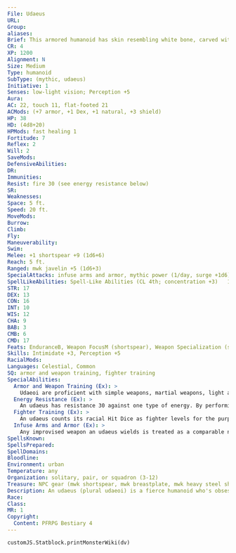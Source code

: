 ```yaml
---
File: Udaeus
URL: 
Group: 
aliases: 
Brief: This armored humanoid has skin resembling white bone, carved with images of weapons and dragons.
CR: 4
XP: 1200
Alignment: N
Size: Medium
Type: humanoid
SubType: (mythic, udaeus)
Initiative: 1
Senses: low-light vision; Perception +5
Aura: 
AC: 22, touch 11, flat-footed 21
ACMods: (+7 armor, +1 Dex, +1 natural, +3 shield)
HP: 38
HD: (4d8+20)
HPMods: fast healing 1
Fortitude: 7
Reflex: 2
Will: 2
SaveMods: 
DefensiveAbilities: 
DR: 
Immunities: 
Resist: fire 30 (see energy resistance below)
SR: 
Weaknesses: 
Space: 5 ft.
Speed: 20 ft.
MoveMods: 
Burrow: 
Climb: 
Fly: 
Maneuverability: 
Swim: 
Melee: +1 shortspear +9 (1d6+6)
Reach: 5 ft.
Ranged: mwk javelin +5 (1d6+3)
SpecialAttacks: infuse arms and armor, mythic power (1/day, surge +1d6)
SpellLikeAbilities: Spell-Like Abilities (CL 4th; concentration +3)   1/day-barkskin, true strike
STR: 17
DEX: 13
CON: 16
INT: 10
WIS: 12
CHA: 9
BAB: 3
CMB: 6
CMD: 17
Feats: EnduranceB, Weapon FocusM (shortspear), Weapon Specialization (shortspear)
Skills: Intimidate +3, Perception +5
RacialMods: 
Languages: Celestial, Common
SQ: armor and weapon training, fighter training
SpecialAbilities:
  Armor and Weapon Training (Ex): >
    Udaeoi are proficient with simple weapons, martial weapons, light armor, medium armor, heavy armor, and shields (including tower shields).
  Energy Resistance (Ex): >
    An udaeus has resistance 30 against one type of energy. By performing a ritual that takes one day, an udaeus can change its energy resistance to a different energy type (either acid, cold, electricity, or fire). Most udaeoi choose fire resistance unless they expect to fight a creature using a specific energy type.
  Fighter Training (Ex): >
    An udaeus counts its racial Hit Dice as fighter levels for the purpose of qualifying for feats. If it has levels in fighter, these HIt Dice stack.
  Infuse Arms and Armor (Ex): >
    Any improvised weapon an udaeus wields is treated as a comparable normal weapon. Any normal weapon an udaeus wields is treated as a masterwork weapon. Any masterwork weapon it wields is treated as a weapon with a magical +1 enhancement bonus. Any weapon with a magical enhancement bonus it wields is treated as though its enhancement bonus were 1 higher than its actual value (to a maximum of +6). This ability also applies to armor and shields (normal is treated as masterwork, masterwork is treated as +1, and +1 or higher is treated as 1 higher than actual).
SpellsKnown: 
SpellsPrepared: 
SpellDomains: 
Bloodline: 
Environment: urban
Temperature: any
Organization: solitary, pair, or squadron (3-12)
Treasure: NPC gear (mwk shortspear, mwk breastplate, mwk heavy steel shield, 4 javelins, other treasure)
Description: An udaeus (plural udaeoi) is a fierce humanoid who's obsessed with perfecting its skills at war. The first udaeoi were obedient warriors created by a deity out of dragon teeth, but now they are a distinct race and capable of reproducing on their own. Though an udaeus loves combat and is eager to demonstrate its abilities, it is violent only when it's in an honorable battle; only a desperate or manipulated udaeus would resort to thuggery. Udaeoi resemble tall, athletic humans with bone-white skin and black hair. They mark themselves with tattoos or brands, usually of weapons, dragons, or battle scenes. When an udaeus hardens its flesh with its innate magic, these markings look like carvings and cracks in a marble statue. Udaeoi might hire themselves out as mercenaries or serve as soldiers in a local army. Udaeoi prefer to fight alongside their own kind, and a squadron usually comprises members of the same fighting company or family unit.
Race: 
Class: 
MR: 1
Copyright:
  Content: PFRPG Bestiary 4
---
```

```dataviewjs
customJS.Statblock.printMonsterWiki(dv)
```
